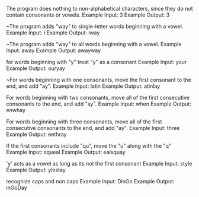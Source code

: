
The program does nothing to non-alphabetical characters, since they do not contain consonants or vowels.
Example Input: 3
Example Output: 3


~The program adds "way" to single-letter words beginning with a vowel.
Example Input: i
Example Output: iway

~The program adds "way" to all words beginning with a vowel.
Example Input: away
Example Output: awayway

for words beginning with "y" treat "y" as a consonant
Example Input: your
Example Output: ouryay

~For words beginning with one consonants, move the first consonant to the end, and add "ay".
Example Input: latin
Example Output: atinlay

For words beginning with two consonants, move all of the first consecutive consonants to the end, and add "ay".
Example Input: when
Example Output: enwhay

For words beginning with three consonants, move all of the first consecutive consonants to the end, and add "ay".
Example Input: three
Example Output: eethray

If the first consonants include "qu", move the "u" along with the "q"
Example Input: squeal
Example Output: ealsquay

'y' acts as a vowel as long as its not the first consonant
Example Input: style
Example Output: ylestay

recognize caps and non caps
Example Input: DinGo
Example Output: inGoDay
